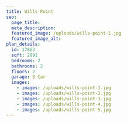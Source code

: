 ```yaml
---
title: Wills Point
seo:
  page_title:
  meta_description:
  featured_image: /uploads/wills-point-1.jpg
  featured_image_alt:
plan_details:
  id: 17863
  sqft: 2891
  bedrooms: 2
  bathrooms: 2
  floors: 2
  garage: 3 Car
  images:
    - images: /uploads/wills-point-1.jpg
    - images: /uploads/wills-point-2.jpg
    - images: /uploads/wills-point-3.jpg
    - images: /uploads/wills-point-4.jpg
    - images: /uploads/wills-point-5.jpg
---
```

